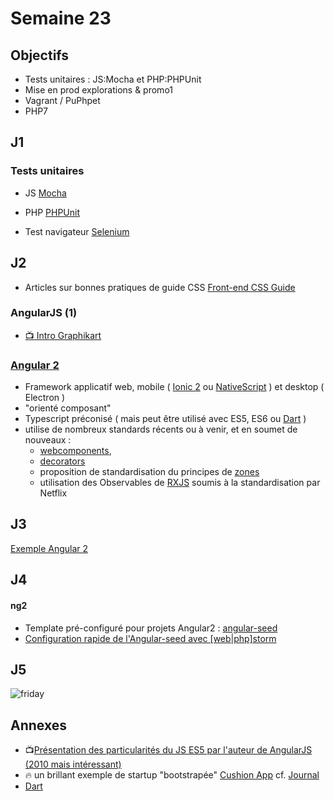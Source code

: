 # Semaine 23

## Objectifs
+ Tests unitaires : JS:Mocha et PHP:PHPUnit
+ Mise en prod explorations & promo1
+ Vagrant / PuPhpet
+ PHP7

## J1

### Tests unitaires

+ JS <a href="https://mochajs.org" target="_blank">Mocha<a/>
+ PHP <a href="https://mochajs.org" target="_blank">PHPUnit<a/>

+ Test navigateur <a href="http://www.seleniumhq.org/docs/index.jsp" target="_blank">Selenium<a/>


## J2

+ Articles sur bonnes pratiques de guide CSS [Front-end CSS Guide](http://styleguides.io)

### AngularJS (1)

+ [:tv: Intro Graphikart](https://www.youtube.com/watch?v=aBE0St5yI7U)

### <a href="http://angular.io" target="_blank">Angular 2</a>
+ Framework applicatif web, mobile ( [Ionic 2](http://ionic.io/2) ou [NativeScript]() ) et desktop ( Electron )
+ "orienté composant"
+ Typescript préconisé ( mais peut être utilisé avec ES5, ES6 ou [Dart](http://dartlang.org) )
+ utilise de nombreux standards récents ou à venir, et en soumet de nouveaux :
  + [webcomponents](http://webcomponents.org),
  + [decorators](https://medium.com/google-developers/exploring-es7-decorators-76ecb65fb841#.i1wbp8ci1)
  + proposition de standardisation du principes de [zones](https://github.com/angular/zone.js/)
  + utilisation des Observables de [RXJS]() soumis à la standardisation par Netflix

## J3

[Exemple Angular 2](https://github.com/Simplon-lyon/intro-ng2)

## J4

#### ng2
+ Template pré-configuré pour projets Angular2 : <a href="https://github.com/angular/angular-seed" target="_blank">angular-seed</a>
+ <a href="https://egghead.io/lessons/angular-2-webstorm-setting-up-angular-2" target="_blank">Configuration rapide de l'Angular-seed avec \[web|php\]storm</a>

## J5

![friday](https://media1.giphy.com/media/14aVj10D1TwHu0/200.gif)

## Annexes

+ :tv:[Présentation des particularités du JS ES5 par l'auteur de AngularJS (2010 mais intéressant)](https://www.youtube.com/watch?v=ljNi8nS5TtQ)
+ :fire: un brillant exemple de startup "bootstrapée" [Cushion App](http://cushionapp.com) cf. [Journal](http://cushionapp.com/journal/)
+ <a href="http://dartlang.org" target="_blank">Dart</a>


